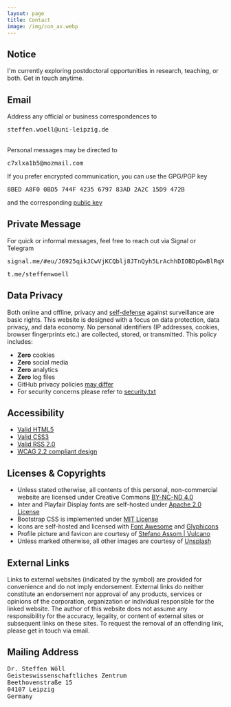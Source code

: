 ```yaml
---
layout: page
title: Contact
image: /img/con_av.webp
---
```


<h2>Notice</h2>
<div class="box-note cboxa">
<i class="fas fa-thumbtack icon-inline" role="presentation"></i>I'm currently exploring postdoctoral opportunities in research, teaching, or both. Get in touch anytime.
</div>

<h2>Email</h2>
<div class="box-success">
Address any official or business correspondences to <pre><i class="far fa-envelope icon-inline" role="presentation"></i>steffen.woell@uni-leipzig.de</pre><br>Personal messages may be directed to <pre><i class="far fa-envelope icon-inline" role="presentation"></i>c7xlxa1b5@mozmail.com</pre>
</div>

<div class="box-note cboxa">
If you prefer encrypted communication, you can use the GPG/PGP key <pre><i class="fas fa-fingerprint icon-inline" role="presentation"></i>8BED A8F0 0BD5 744F 4235 6797 83AD 2A2C 15D9 472B</pre>and the corresponding <a href="/doc/keys/steffenwoell_pgp_public_key.asc">public key<i class="fas fa-link" role="presentation"></i></a>
</div>

<h2>Private Message</h2>
<div class="box-note cboxa">
For quick or informal messages, feel free to reach out via Signal or Telegram <pre><i class="fas fa-comment-dots icon-inline" role="presentation"></i>signal.me/#eu/J6925qikJCwVjKCQblj8JTnQyh5LrAchhDIOBDpGwBlRqX1mnpJOkqEIPe6oXkmF</pre>
<pre><i class="fab fa-telegram-plane icon-inline" role="presentation"></i>t.me/steffenwoell</pre>
</div>

<h2>Data Privacy</h2>
<div class="box-success cboxa">
Both online and offline, privacy and <a href="https://ssd.eff.org/">self-defense<i class="fas fa-external-link-alt" role="presentation"></i></a> against surveillance are basic rights. This website is designed with a focus on data protection, data privacy, and data economy. No personal identifiers (IP addresses, cookies, browser fingerprints etc.) are collected, stored, or transmitted. This policy includes:
  <ul class="fa-ul">
    <li><span class="fa-li"><i class="fas fa-cookie-bite" role="presentation"></i></span><b>Zero</b> cookies</li>
    <li><span class="fa-li"><i class="fas fa-thumbs-down" role="presentation"></i></span><b>Zero</b> social media</li>
    <li><span class="fa-li"><i class="fas fa-ghost" role="presentation"></i></span><b>Zero</b> analytics</li>
    <li><span class="fa-li"><i class="fas fa-burn" role="presentation"></i></span><b>Zero</b> log files</li>
    <li><span class="fa-li"><i class="fab fa-github-alt" role="presentation"></i></span>GitHub  privacy policies <a href="https://docs.github.com/en/site-policy/privacy-policies/github-privacy-statement">may differ<i class="fas fa-external-link-alt" role="presentation"></i></a></li>
    <li><span class="fa-li"><i class="fas fa-user-shield" role="presentation"></i></span>For security concerns please refer to <a href="/well-known/security.txt">security.txt</a><i class="fas fa-link" role="presentation"></i></li>
  </ul>
</div>

<h2>Accessibility</h2>
<div class="box-success cboxa">
  <ul class="fa-ul">
    <li><span class="fa-li"><i class="fab fa-html5" role="presentation"></i></span><a href="https://validator.w3.org/nu/?doc=https%3A%2F%2Fsteffenwoell.github.io%2F">Valid <span class="pre-inline">HTML5</span><i class="fas fa-external-link-alt" role="presentation"></i></a></li>
    <li><span class="fa-li"><i class="fab fa-css3-alt" role="presentation"></i></span><a href="https://jigsaw.w3.org/css-validator/validator?uri=https%3A%2F%2Fsteffenwoell.github.io">Valid <span class="pre-inline">CSS3</span><i class="fas fa-external-link-alt" role="presentation"></i></a></li>
    <li><span class="fa-li"><i class="fas fa-rss-square" role="presentation"></i></span><a href="http://www.rssboard.org/rss-validator/check.cgi?url=https%3A//steffenwoell.github.io/feed.xml">Valid <span class="pre-inline">RSS 2.0</span><i class="fas fa-external-link-alt" role="presentation"></i></a></li>
    <li><span class="fa-li"><i class="fas fa-universal-access" role="presentation"></i></span><a href="https://wave.webaim.org/report#/https://steffenwoell.github.io/"><span class="pre-inline">WCAG 2.2</span> compliant design<i class="fas fa-external-link-alt" role="presentation"></i></a></li>
    <!--<li><span class="fa-li"><i class="fas fa-info-circle" role="presentation"></i></span>User choices regarding color schemes are saved by the <span class="pre-inline">localStorage</span> property. This toggles the <span class="pre-inline">darkMode</span> parameter between <span class="pre-inline">enabled</span> and <span class="pre-inline">disabled</span> and stores no other data. For more information refer to the <a href="https://developer.mozilla.org/en-US/docs/Web/API/Window/localStorage">MDN documentation<i class="fas fa-external-link-alt" role="presentation"></i></a></li>-->
  </ul>
</div>

<h2>Licenses & Copyrights</h2>
<div class="box-note cboxa">
<ul class="list-copy" role="list">
<li>Unless stated otherwise, all contents of this personal, non-commercial website are licensed under Creative Commons <a rel="license" href="/doc/legal/CC-LICENSE.txt">BY-NC-ND 4.0<i class="far fa-file" role="presentation"></i></a></li>
<li><span class="pre-inline">Inter</span> and <span class="pre-inline">Playfair Display</span> fonts are self-hosted under <a rel="license" href="/doc/legal/APACHE-LICENSE.txt">Apache 2.0 License<i class="far fa-file" role="presentation"></i></a></li>
<li><span class="pre-inline">Bootstrap CSS</span> is implemented under <a rel="license" href="/doc/legal/MIT-LICENSE.txt">MIT License<i class="far fa-file" role="presentation"></i></a></li>
<li>Icons are self-hosted and licensed with <a rel="license" href="/doc/legal/FA-LICENSE.txt">Font Awesome<i class="far fa-file" role="presentation"></i></a> and <a rel="license" href="https://glyphicons.com/license/">Glyphicons<i class="fas fa-external-link-alt" role="presentation"></i></a></li>
<li>Profile picture and favicon are courtesy of <a href="https://savee.it/vulcano/">Stefano Assom | Vulcano<i class="fas fa-external-link-alt" role="presentation"></i></a></li>
<li>Unless marked otherwise, all other images are courtesy of <a rel="license" href="https://unsplash.com/license">Unsplash<i class="fas fa-external-link-alt" role="presentation"></i></a></li>
</ul>
</div>

<h2>External Links</h2>
<div class="box-note cboxa">
<i class="fas fa-network-wired icon-inline" role="presentation"></i>Links to external websites (indicated by the<i class="fas fa-external-link-alt" role="presentation"></i> symbol) are provided for convenience and do not imply endorsement. External links do neither constitute an endorsement nor approval of any products, services or opinions of the corporation, organization or individual responsible for the linked website. The author of this website does not assume any responsibility for the accuracy, legality, or content of external sites or subsequent links on these sites. To request the removal of an offending link, please get in touch via email.
</div>

<h2>Mailing Address</h2>
<div class="box-note cboxb">
<pre>
Dr. Steffen Wöll
Geisteswissenschaftliches Zentrum
Beethovenstraße 15
04107 Leipzig
Germany
</pre>
</div>